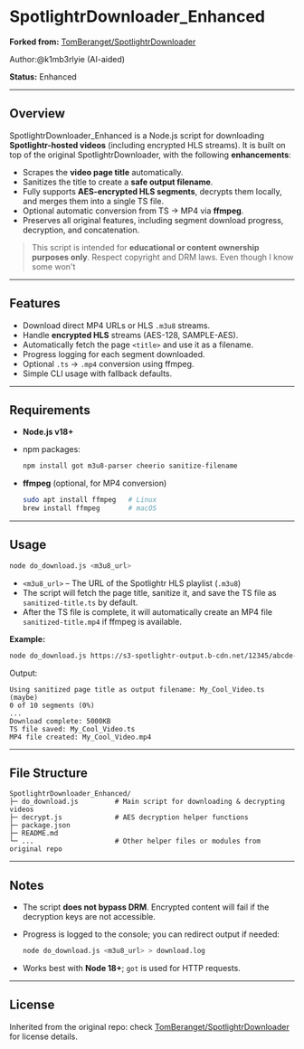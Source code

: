 # SpotlightrDownloader\_Enhanced

**Forked from:** [TomBeranget/SpotlightrDownloader](https://github.com/TomBeranget/SpotlightrDownloader)

Author:@k1mb3rlyie (AI-aided)

**Status:** Enhanced

---

## Overview

SpotlightrDownloader\_Enhanced is a Node.js script for downloading **Spotlightr-hosted videos** (including encrypted HLS streams). It is built on top of the original SpotlightrDownloader, with the following **enhancements**:

* Scrapes the **video page title** automatically.
* Sanitizes the title to create a **safe output filename**.
* Fully supports **AES-encrypted HLS segments**, decrypts them locally, and merges them into a single TS file.
* Optional automatic conversion from TS → MP4 via **ffmpeg**.
* Preserves all original features, including segment download progress, decryption, and concatenation.

> This script is intended for **educational or content ownership purposes only**. Respect copyright and DRM laws. Even though I know some won't

---

## Features

* Download direct MP4 URLs or HLS `.m3u8` streams.
* Handle **encrypted HLS** streams (AES-128, SAMPLE-AES).
* Automatically fetch the page `<title>` and use it as a filename.
* Progress logging for each segment downloaded.
* Optional `.ts` → `.mp4` conversion using ffmpeg.
* Simple CLI usage with fallback defaults.

---

## Requirements

* **Node.js v18+**
* npm packages:

  ```bash
  npm install got m3u8-parser cheerio sanitize-filename
  ```
* **ffmpeg** (optional, for MP4 conversion)

  ```bash
  sudo apt install ffmpeg   # Linux
  brew install ffmpeg       # macOS
  ```

---

## Usage

```bash
node do_download.js <m3u8_url>
```

* `<m3u8_url>` – The URL of the Spotlightr HLS playlist (`.m3u8`)
* The script will fetch the page title, sanitize it, and save the TS file as `sanitized-title.ts` by default.
* After the TS file is complete, it will automatically create an MP4 file `sanitized-title.mp4` if ffmpeg is available.

**Example:**

```bash
node do_download.js https://s3-spotlightr-output.b-cdn.net/12345/abcde-720-e.m3u8
```

Output:

```
Using sanitized page title as output filename: My_Cool_Video.ts (maybe)
0 of 10 segments (0%)
...
Download complete: 5000KB
TS file saved: My_Cool_Video.ts
MP4 file created: My_Cool_Video.mp4
```

---

## File Structure

```
SpotlightrDownloader_Enhanced/
├─ do_download.js         # Main script for downloading & decrypting videos
├─ decrypt.js             # AES decryption helper functions
├─ package.json
├─ README.md
└─ ...                    # Other helper files or modules from original repo
```

---

## Notes

* The script **does not bypass DRM**. Encrypted content will fail if the decryption keys are not accessible.
* Progress is logged to the console; you can redirect output if needed:

  ```bash
  node do_download.js <m3u8_url> > download.log
  ```
* Works best with **Node 18+**; `got` is used for HTTP requests.

---

## License

Inherited from the original repo: check [TomBeranget/SpotlightrDownloader](https://github.com/TomBeranget/SpotlightrDownloader) for license details.
